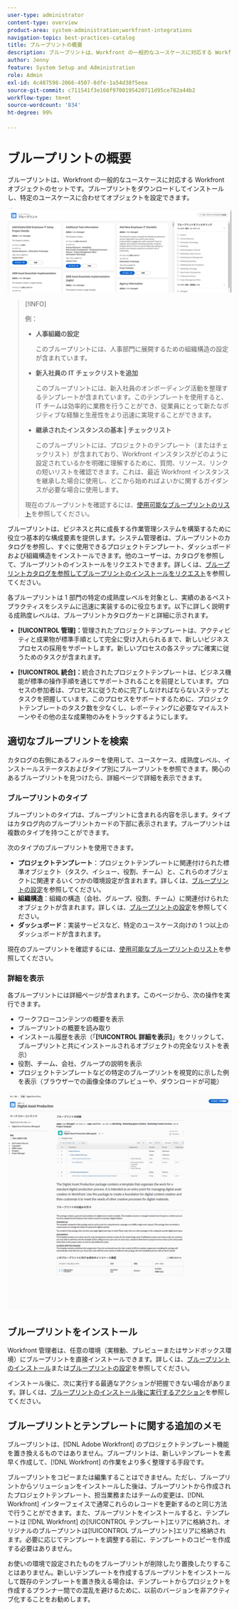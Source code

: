 ```yaml
---
user-type: administrator
content-type: overview
product-area: system-administration;workfront-integrations
navigation-topic: best-practices-catalog
title: ブループリントの概要
description: ブループリントは、Workfront の一般的なユースケースに対応する Workfront オブジェクトのセットです。ブループリントをダウンロードしてインストールし、特定のユースケースに合わせてオブジェクトを設定できます。
author: Jenny
feature: System Setup and Administration
role: Admin
exl-id: 4c487598-2066-4507-8dfe-1a54d38f5eea
source-git-commit: c711541f3e166f9700195420711d95ce782a44b2
workflow-type: tm+mt
source-wordcount: '834'
ht-degree: 99%

---
```


# ブループリントの概要

<!--Audited: 01/2024-->

ブループリントは、Workfront の一般的なユースケースに対応する Workfront オブジェクトのセットです。ブループリントをダウンロードしてインストールし、特定のユースケースに合わせてオブジェクトを設定できます。

![&#x200B; ブループリントのメインページ &#x200B;](assets/blueprints-main-page-catalog.png)

>[!INFO]
>
>例：
>
>* **人事組織の設定**
>
>   このブループリントには、人事部門に展開するための組織構造の設定が含まれています。
>
>* **新入社員の IT チェックリストを追加**
>
>   このブループリントには、新入社員のオンボーディング活動を整理するテンプレートが含まれています。このテンプレートを使用すると、IT チームは効率的に業務を行うことができ、従業員にとって新たなポジティブな経験と生産性をより迅速に実現することができます。
>
>* **継承されたインスタンスの基本 | チェックリスト**
>
>    このブループリントには、プロジェクトのテンプレート（またはチェックリスト）が含まれており、Workfront インスタンスがどのように設定されているかを明確に理解するために、質問、リソース、リンクの短いリストを確認できます。これは、最近 Workfront インスタンスを継承した場合に使用し、どこから始めればよいかに関するガイダンスが必要な場合に使用します。
>
>現在のブループリントを確認するには、[使用可能なブループリントのリスト](/help/quicksilver/administration-and-setup/blueprints/list-of-available-blueprints.md)を参照してください。


ブループリントは、ビジネスと共に成長する作業管理システムを構築するために役立つ基本的な構成要素を提供します。システム管理者は、ブループリントのカタログを参照し、すぐに使用できるプロジェクトテンプレート、ダッシュボードおよび組織構造をインストールできます。他のユーザーは、カタログを参照して、ブループリントのインストールをリクエストできます。詳しくは、[ブループリントカタログを参照してブループリントのインストールをリクエスト](../../administration-and-setup/blueprints/browse-catalog.md)を参照してください。

各ブループリントは 1 部門の特定の成熟度レベルを対象とし、実績のあるベストプラクティスをシステムに迅速に実装するのに役立ちます。以下に詳しく説明する成熟度レベルは、ブループリントカタログカードと詳細に示されます。

* **[!UICONTROL 管理]：**&#x200B;管理されたプロジェクトテンプレートは、アクティビティと成果物が標準手順として完全に受け入れられるまで、新しいビジネスプロセスの採用をサポートします。新しいプロセスの各ステップに確実に従うためのタスクが含まれます。

* **[!UICONTROL 統合]：**&#x200B;統合されたプロジェクトテンプレートは、ビジネス機能が標準の操作手順を通じてサポートされることを前提としています。プロセスの参加者は、プロセスに従うために完了しなければならないステップとタスクを把握しています。このプロセスをサポートするために、プロジェクトテンプレートのタスク数を少なくし、レポーティングに必要なマイルストーンやその他の主な成果物のみをトラックするようにします。

## 適切なブループリントを検索

カタログの右側にあるフィルターを使用して、ユースケース、成熟度レベル、インストールステータスおよびタイプ別にブループリントを参照できます。関心のあるブループリントを見つけたら、詳細ページで詳細を表示できます。

### ブループリントのタイプ

ブループリントのタイプは、ブループリントに含まれる内容を示します。タイプはカタログ内のブループリントカードの下部に表示されます。ブループリントは複数のタイプを持つことができます。

次のタイプのブループリントを使用できます。

* **プロジェクトテンプレート**：プロジェクトテンプレートに関連付けられた標準オブジェクト（タスク、イシュー、役割、チーム）と、これらのオブジェクトに関連するいくつかの環境設定が含まれます。詳しくは、[ブループリントの設定](../../administration-and-setup/blueprints/configure-template-package.md)を参照してください。
* **組織構造**：組織の構造（会社、グループ、役割、チーム）に関連付けられたオブジェクトが含まれます。詳しくは、[ブループリントの設定](../../administration-and-setup/blueprints/configure-template-package.md)を参照してください。
* **ダッシュボード**：実装サービスなど、特定のユースケース向けの 1 つ以上のダッシュボードが含まれます。
<!--
* Request queues: Includes one or more projects configured as request queues.
* Custom forms: Includes custom forms attached to another object type, such as a project or portfolio.
* Setup features: Includes one or more elements that are configured in the Setup area of Workfront, such as layout templates.
-->

現在のブループリントを確認するには、[使用可能なブループリントのリスト](/help/quicksilver/administration-and-setup/blueprints/list-of-available-blueprints.md)を参照してください。

### 詳細を表示

各ブループリントには詳細ページが含まれます。このページから、次の操作を実行できます。

* ワークフローコンテンツの概要を表示
* ブループリントの概要を読み取り
* インストール履歴を表示（「**[!UICONTROL 詳細を表示]**」をクリックして、ブループリントと共にインストールされるオブジェクトの完全なリストを表示）
* 役割、チーム、会社、グループの説明を表示
* プロジェクトテンプレートなどの特定のブループリントを視覚的に示した例を表示（ブラウザーでの画像全体のプレビューや、ダウンロードが可能）

![[!UICONTROL ブループリントの詳細]ページ](assets/blueprint-details-page-2022.png)

## ブループリントをインストール

Workfront 管理者は、任意の環境（実稼動、プレビューまたはサンドボックス環境）にブループリントを直接インストールできます。詳しくは、[ブループリントのインストール](../../administration-and-setup/blueprints/blueprints-install.md)または[ブループリントの設定](../../administration-and-setup/blueprints/configure-template-package.md)を参照してください。

インストール後に、次に実行する最適なアクションが把握できない場合があります。詳しくは、[ブループリントのインストール後に実行するアクション](../../administration-and-setup/blueprints/best-next-actions-after-install.md)を参照してください。

## ブループリントとテンプレートに関する追加のメモ

ブループリントは、[!DNL Adobe Workfront] のプロジェクトテンプレート機能を置き換えるものではありません。ブループリントは、新しいテンプレートを素早く作成して、[!DNL Workfront] の作業をより多く整理する手段です。

ブループリントをコピーまたは編集することはできません。ただし、ブループリントからソリューションをインストールした後は、ブループリントから作成されたプロジェクトテンプレート、担当業務またはチームの変更は、[!DNL Workfront] インターフェイスで通常これらのレコードを更新するのと同じ方法で行うことができます。また、ブループリントをインストールすると、テンプレートは [!DNL Workfront] の[!UICONTROL テンプレート]エリアに格納され、オリジナルのブループリントは[!UICONTROL ブループリント]エリアに格納されます。必要に応じてテンプレートを調整する前に、テンプレートのコピーを作成する必要はありません。

お使いの環境で設定されたものをブループリントが削除したり置換したりすることはありません。新しいテンプレートを作成するブループリントをインストールして既存のテンプレートを置き換える場合は、テンプレートからプロジェクトを作成するプランナー間での混乱を避けるために、以前のバージョンを非アクティブ化することをお勧めします。

